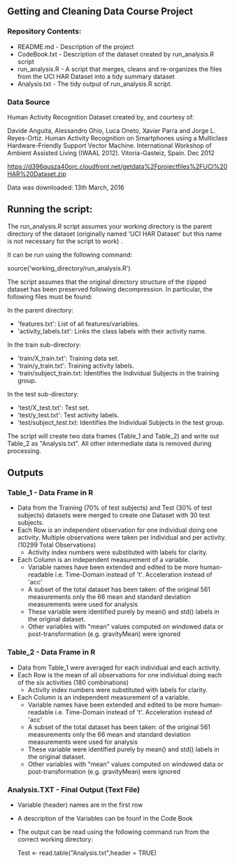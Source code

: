 ## Getting and Cleaning Data Course Project

### Repository Contents:
* README.md - Description of the project
* CodeBook.txt - Description of the dataset created by run_analysis.R script
* run_analysis.R - A script that merges, cleans and re-organizes the files from the UCI HAR Dataset into a tidy summary dataset
* Analysis.txt - The tidy output of run_analysis.R script. 

### Data Source

Human Activity Recognition Dataset created by, and courtesy of:

Davide Anguita, Alessandro Ghio, Luca Oneto, Xavier Parra and Jorge L. Reyes-Ortiz. 
Human Activity Recognition on Smartphones using a Multiclass Hardware-Friendly Support Vector Machine. International Workshop of Ambient Assisted Living (IWAAL 2012). 
Vitoria-Gasteiz, Spain. Dec 2012

https://d396qusza40orc.cloudfront.net/getdata%2Fprojectfiles%2FUCI%20HAR%20Dataset.zip

Data was downloaded: 13th March, 2016

## Running the script:

The run_analysis.R script assumes your working directory is the parent directory of the dataset (originally named 'UCI HAR Dataset' but this name is not necessary for the script to work) .

It can be run using the following command:

source('working_directory/run_analysis.R')

The script assumes that the original directory structure of the zipped dataset has been preserved following decompression.  In particular, the following files must be found:

In the parent directory:
* 'features.txt': List of all features/variables.
* 'activity_labels.txt': Links the class labels with their activity name.

In the train sub-directory:
* 'train/X_train.txt': Training data set.
* 'train/y_train.txt': Training activity labels.
* 'train/subject_train.txt: Identifies the Individual Subjects in the training group.

In the test sub-directory:
* 'test/X_test.txt': Test set.
* 'test/y_test.txt': Test activity labels.
* 'test/subject_test.txt: Identifies the Individual Subjects in the test group.

The script will create two data frames (Table_1 and Table_2) and write out Table_2 as "Analysis.txt".  All other intermediate data is removed during processing.

## Outputs

### Table_1 - Data Frame in R
* Data from the Training (70% of test subjects) and Test (30% of test subjects) datasets were merged to create one Dataset with 30 test subjects.
* Each Row is an independent observation for one individual doing one activity. Multiple observations were taken per individual and per activity. (10299 Total Observations)
	* Activity index numbers were substituted with labels for clarity.
* Each Column is an independent measurement of a variable.
	* Variable names have been extended and edited to be more human-readable i.e. Time-Domain instead of 't'. Acceleration instead of 'acc' 
	* A subset of the total dataset has been taken: of the original 561 measurements only the 66 mean and standard deviation measurements were used for analysis
	* These variable were identified purely by mean() and std() labels in the original dataset. 
	* Other variables with "mean" values computed on windowed data or post-transformation (e.g. gravityMean) were ignored

### Table_2 - Data Frame in R
* Data from Table_1 were averaged for each individual and each activity.
* Each Row is the mean of all observations for one individual doing each of the six activities (180 combinations)
	* Activity index numbers were substituted with labels for clarity.
* Each Column is an independent measurement of a variable.
	* Variable names have been extended and edited to be more human-readable i.e. Time-Domain instead of 't'. Acceleration instead of 'acc' 
	* A subset of the total dataset has been taken: of the original 561 measurements only the 66 mean and standard deviation measurements were used for analysis
	* These variable were identified purely by mean() and std() labels in the original dataset. 
	* Other variables with "mean" values computed on windowed data or post-transformation (e.g. gravityMean) were ignored

### Analysis.TXT - Final Output (Text File)
* Variable (header) names are in the first row
* A description of the Variables can be founf in the Code Book
* The output can be read using the following command run from the correct working directory:

	Test <- read.table("Analysis.txt",header = TRUE)
